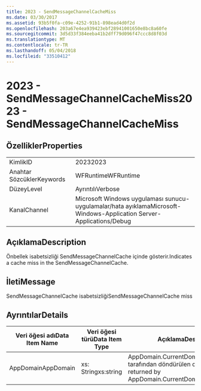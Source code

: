 ```yaml
---
title: 2023 - SendMessageChannelCacheMiss
ms.date: 03/30/2017
ms.assetid: 93b5f0fa-c09e-4252-91b1-898ead4d0f2d
ms.openlocfilehash: 203a67e4ea939423ebf28941001650e8bc8a60fe
ms.sourcegitcommit: 3d5d33f384eeba41b2dff79d096f47ccc8d8f03d
ms.translationtype: MT
ms.contentlocale: tr-TR
ms.lasthandoff: 05/04/2018
ms.locfileid: "33510412"
---
```

# <a name="2023---sendmessagechannelcachemiss"></a><span data-ttu-id="14c81-102">2023 - SendMessageChannelCacheMiss</span><span class="sxs-lookup"><span data-stu-id="14c81-102">2023 - SendMessageChannelCacheMiss</span></span>
## <a name="properties"></a><span data-ttu-id="14c81-103">Özellikler</span><span class="sxs-lookup"><span data-stu-id="14c81-103">Properties</span></span>  
  
|||  
|-|-|  
|<span data-ttu-id="14c81-104">Kimlik</span><span class="sxs-lookup"><span data-stu-id="14c81-104">ID</span></span>|<span data-ttu-id="14c81-105">2023</span><span class="sxs-lookup"><span data-stu-id="14c81-105">2023</span></span>|  
|<span data-ttu-id="14c81-106">Anahtar Sözcükler</span><span class="sxs-lookup"><span data-stu-id="14c81-106">Keywords</span></span>|<span data-ttu-id="14c81-107">WFRuntime</span><span class="sxs-lookup"><span data-stu-id="14c81-107">WFRuntime</span></span>|  
|<span data-ttu-id="14c81-108">Düzey</span><span class="sxs-lookup"><span data-stu-id="14c81-108">Level</span></span>|<span data-ttu-id="14c81-109">Ayrıntılı</span><span class="sxs-lookup"><span data-stu-id="14c81-109">Verbose</span></span>|  
|<span data-ttu-id="14c81-110">Kanal</span><span class="sxs-lookup"><span data-stu-id="14c81-110">Channel</span></span>|<span data-ttu-id="14c81-111">Microsoft Windows uygulaması sunucu-uygulamalar/hata ayıklama</span><span class="sxs-lookup"><span data-stu-id="14c81-111">Microsoft-Windows-Application Server-Applications/Debug</span></span>|  
  
## <a name="description"></a><span data-ttu-id="14c81-112">Açıklama</span><span class="sxs-lookup"><span data-stu-id="14c81-112">Description</span></span>  
 <span data-ttu-id="14c81-113">Önbellek isabetsizliği SendMessageChannelCache içinde gösterir.</span><span class="sxs-lookup"><span data-stu-id="14c81-113">Indicates a cache miss in the SendMessageChannelCache.</span></span>  
  
## <a name="message"></a><span data-ttu-id="14c81-114">İleti</span><span class="sxs-lookup"><span data-stu-id="14c81-114">Message</span></span>  
 <span data-ttu-id="14c81-115">SendMessageChannelCache isabetsizliği</span><span class="sxs-lookup"><span data-stu-id="14c81-115">SendMessageChannelCache miss</span></span>  
  
## <a name="details"></a><span data-ttu-id="14c81-116">Ayrıntılar</span><span class="sxs-lookup"><span data-stu-id="14c81-116">Details</span></span>  
  
|<span data-ttu-id="14c81-117">Veri öğesi adı</span><span class="sxs-lookup"><span data-stu-id="14c81-117">Data Item Name</span></span>|<span data-ttu-id="14c81-118">Veri öğesi türü</span><span class="sxs-lookup"><span data-stu-id="14c81-118">Data Item Type</span></span>|<span data-ttu-id="14c81-119">Açıklama</span><span class="sxs-lookup"><span data-stu-id="14c81-119">Description</span></span>|  
|--------------------|--------------------|-----------------|  
|<span data-ttu-id="14c81-120">AppDomain</span><span class="sxs-lookup"><span data-stu-id="14c81-120">AppDomain</span></span>|<span data-ttu-id="14c81-121">xs: String</span><span class="sxs-lookup"><span data-stu-id="14c81-121">xs:string</span></span>|<span data-ttu-id="14c81-122">AppDomain.CurrentDomain.FriendlyName tarafından döndürülen dize.</span><span class="sxs-lookup"><span data-stu-id="14c81-122">The string returned by AppDomain.CurrentDomain.FriendlyName.</span></span>|
